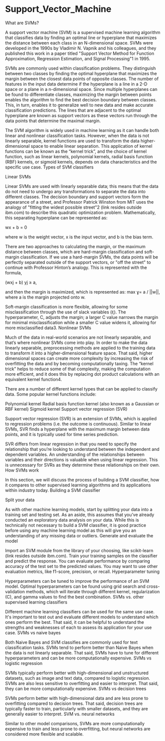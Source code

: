 # Support_Vector_Machine
What are SVMs?

A support vector machine (SVM) is a supervised machine learning algorithm that classifies data by finding an optimal line or hyperplane that maximizes the distance between each class in an N-dimensional space.
SVMs were developed in the 1990s by Vladimir N. Vapnik and his colleagues, and they published this work in a paper titled "Support Vector Method for Function Approximation, Regression Estimation, and Signal Processing"1 in 1995.

SVMs are commonly used within classification problems. They distinguish between two classes by finding the optimal hyperplane that maximizes the margin between the closest data points of opposite classes. The number of features in the input data determine if the hyperplane is a line in a 2-D space or a plane in a n-dimensional space. Since multiple hyperplanes can be found to differentiate classes, maximizing the margin between points enables the algorithm to find the best decision boundary between classes. This, in turn, enables it to generalize well to new data and make accurate classification predictions. The lines that are adjacent to the optimal hyperplane are known as support vectors as these vectors run through the data points that determine the maximal margin.

The SVM algorithm is widely used in machine learning as it can handle both linear and nonlinear classification tasks. However, when the data is not linearly separable, kernel functions are used to transform the data higher-dimensional space to enable linear separation. This application of kernel functions can be known as the “kernel trick”, and the choice of kernel function, such as linear kernels, polynomial kernels, radial basis function (RBF) kernels, or sigmoid kernels, depends on data characteristics and the specific use case.
Types of SVM classifiers

Linear SVMs

Linear SVMs are used with linearly separable data; this means that the data do not need to undergo any transformations to separate the data into different classes. The decision boundary and support vectors form the appearance of a street, and Professor Patrick Winston from MIT uses the analogy of "fitting the widest possible street"2 (link resides outside ibm.com) to describe this quadratic optimization problem. Mathematically, this separating hyperplane can be represented as:

wx + b = 0

where w is the weight vector, x is the input vector, and b is the bias term.

There are two approaches to calculating the margin, or the maximum distance between classes, which are hard-margin classification and soft-margin classification. If we use a hard-margin SVMs, the data points will be perfectly separated outside of the support vectors, or "off the street" to continue with Professor Hinton’s analogy. This is represented with the formula,

(wxj + b) yj ≥ a,

and then the margin is maximized, which is represented as: max ɣ= a / ||w||, where a is the margin projected onto w.

Soft-margin classification is more flexible, allowing for some misclassification through the use of slack variables (`ξ`). The hyperparameter, C, adjusts the margin; a larger C value narrows the margin for minimal misclassification while a smaller C value widens it, allowing for more misclassified data3.
Nonlinear SVMs

Much of the data in real-world scenarios are not linearly separable, and that’s where nonlinear SVMs come into play. In order to make the data linearly separable, preprocessing methods are applied to the training data to transform it into a higher-dimensional feature space. That said, higher dimensional spaces can create more complexity by increasing the risk of overfitting the data and by becoming computationally taxing. The “kernel trick” helps to reduce some of that complexity, making the computation more efficient, and it does this by replacing dot product calculations with an equivalent kernel function4.

There are a number of different kernel types that can be applied to classify data. Some popular kernel functions include:

Polynomial kernel
Radial basis function kernel (also known as a Gaussian or RBF kernel)
Sigmoid kernel
Support vector regression (SVR)

Support vector regression (SVR) is an extension of SVMs, which is applied to regression problems (i.e. the outcome is continuous). Similar to linear SVMs, SVR finds a hyperplane with the maximum margin between data points, and it is typically used for time series prediction.

SVR differs from linear regression in that you need to specify the relationship that you’re looking to understand between the independent and dependent variables. An understanding of the relationships between variables and their directions is valuable when using linear regression. This is unnecessary for SVRs as they determine these relationships on their own.
How SVMs work

In this section, we will discuss the process of building a SVM classifier, how it compares to other supervised learning algorithms and its applications within industry today.
Building a SVM classifier

Split your data

As with other machine learning models, start by splitting your data into a training set and testing set. As an aside, this assumes that you’ve already conducted an exploratory data analysis on your data. While this is technically not necessary to build a SVM classifier, it is good practice before using any machine learning model as this will give you an understanding of any missing data or outliers.
Generate and evaluate the model

Import an SVM module from the library of your choosing, like scikit-learn (link resides outside ibm.com). Train your training samples on the classifier and predict the response. You can evaluate performance by comparing accuracy of the test set to the predicted values. You may want to use other evaluation metrics, like f1-score, precision, or recall.
Hyperparameter tuning

Hyperparameters can be tuned to improve the performance of an SVM model. Optimal hyperparameters can be found using grid search and cross-validation methods, which will iterate through different kernel, regularization (C), and gamma values to find the best combination.
SVMs vs. other supervised learning classifiers

Different machine learning classifiers can be used for the same use case. It's important to test out and evaluate different models to understand which ones perform the best. That said, it can be helpful to understand the strengths and weaknesses of each to assess its application for your use case.
SVMs vs naive bayes

Both Naive Bayes and SVM classifies are commonly used for text classification tasks. SVMs tend to perform better than Naive Bayes when the data is not linearly separable. That said, SVMs have to tune for different hyperparameters and can be more computationally expensive.
SVMs vs logistic regression

SVMs typically perform better with high-dimensional and unstructured datasets, such as image and text data, compared to logistic regression. SVMs are also less sensitive to overfitting and easier to interpret. That said, they can be more computationally expensive.
SVMs vs decision trees

SVMs perform better with high-dimensional data and are less prone to overfitting compared to decision trees. That said, decision trees are typically faster to train, particularly with smaller datasets, and they are generally easier to interpret.
SVM vs. neural networks

Similar to other model comparisons, SVMs are more computationally expensive to train and less prone to overfitting, but neural networks are considered more flexible and scalable.
